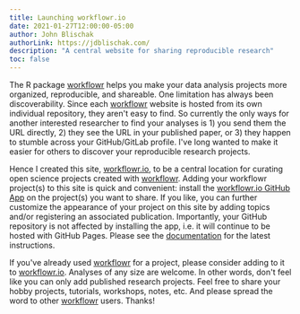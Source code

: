 ```yaml
---
title: Launching workflowr.io
date: 2021-01-27T12:00:00-05:00
author: John Blischak
authorLink: https://jdblischak.com/
description: "A central website for sharing reproducible research"
toc: false
---
```


The R package [workflowr][] helps you make your data analysis projects more
organized, reproducible, and shareable. One limitation has always been
discoverability. Since each [workflowr][] website is hosted from its own individual
repository, they aren't easy to find. So currently the only ways for another
interested researcher to find your analyses is 1\) you send them the URL
directly, 2\) they see the URL in your published paper, or 3\) they happen to
stumble across your GitHub/GitLab profile. I've long wanted to make it easier
for others to discover your reproducible research projects.

[workflowr]: https://github.com/workflowr/workflowr

Hence I created this site, [workflowr.io][], to be a central location for
curating open science projects created with [workflowr][]. Adding your workflowr
project(s) to this site is quick and convenient: install the [workflowr.io
GitHub App][github-app] on the project(s) you want to share. If you like, you
can further customize the appearance of your project on this site by adding
topics and/or registering an associated publication. Importantly, your GitHub
repository is not affected by installing the app, i.e. it will continue to be
hosted with GitHub Pages. Please see the [documentation][] for the latest
instructions.

[documentation]: /docs/#add-a-project
[github-app]: https://github.com/apps/workflowr-io
[workflowr.io]: https://workflowr.io

If you've already used [workflowr][] for a project, please consider adding to it to
[workflowr.io][]. Analyses of any size are welcome. In other words, don't feel
like you can only add published research projects. Feel free to share your hobby
projects, tutorials, workshops, notes, etc. And please spread the word to other
[workflowr][] users. Thanks!

